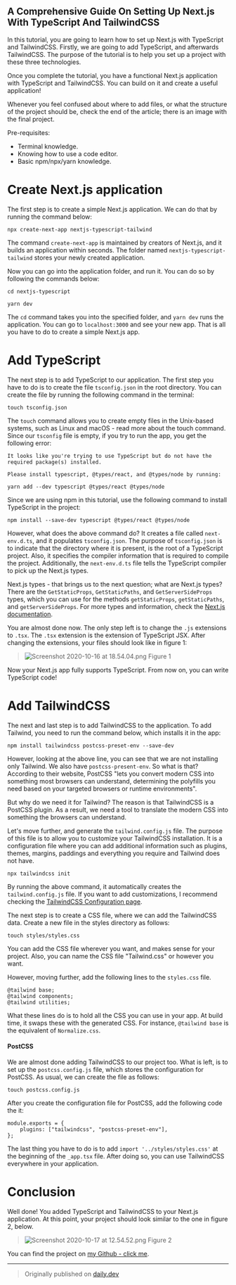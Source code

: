 ## A Comprehensive Guide On Setting Up Next.js With TypeScript And TailwindCSS

In this tutorial, you are going to learn how to set up Next.js with TypeScript and TailwindCSS. Firstly, we are going to add TypeScript, and afterwards TailwindCSS. The purpose of the tutorial is to help you set up a project with these three technologies.

Once you complete the tutorial, you have a functional Next.js application with TypeScript and TailwindCSS. You can build on it and create a useful application!

Whenever you feel confused about where to add files, or what the structure of the project should be, check the end of the article; there is an image with the final project.

Pre-requisites:
* Terminal knowledge.
* Knowing how to use a code editor.
* Basic npm/npx/yarn knowledge.

# Create Next.js application
The first step is to create a simple Next.js application. We can do that by running the command below:

```
npx create-next-app nextjs-typescript-tailwind
```

The command `create-next-app` is maintained by creators of Next.js, and it builds an application within seconds. The folder named `nextjs-typescript-tailwind` stores your newly created application.

Now you can go into the application folder, and run it. You can do so by following the commands below:

```
cd nextjs-typescript

yarn dev
```

The `cd` command takes you into the specified folder, and `yarn dev` runs the application. You can go to `localhost:3000` and see your new app. That is all you have to do to create a simple Next.js app.

# Add TypeScript
The next step is to add TypeScript to our application. The first step you have to do is to create the file `tsconfig.json` in the root directory. You can create the file by running the following command in the terminal:

```
touch tsconfig.json
```

The `touch` command allows you to create empty files in the Unix-based systems, such as Linux and macOS - read more about the touch command. Since our `tsconfig` file is empty, if you try to run the app, you get the following error:

```
It looks like you're trying to use TypeScript but do not have the required package(s) installed.

Please install typescript, @types/react, and @types/node by running:

yarn add --dev typescript @types/react @types/node
```

Since we are using npm in this tutorial, use the following command to install TypeScript in the project:

```
npm install --save-dev typescript @types/react @types/node
```

However, what does the above command do? It creates a file called `next-env.d.ts`, and it populates `tsconfig.json`. The purpose of `tsconfig.json` is to indicate that the directory where it is present, is the root of a TypeScript project. Also, it specifies the compiler information that is required to compile the project. Additionally, the `next-env.d.ts` file tells the TypeScript compiler to pick up the Next.js types.

Next.js types - that brings us to the next question; what are Next.js types? There are the `GetStaticProps`, `GetStaticPaths`, and `GetServerSideProps` types, which you can use for the methods `getStaticProps`, `getStaticPaths`, and `getServerSideProps`. For more types and information, check the [Next.js documentation](https://nextjs.org/learn/excel/typescript/nextjs-types).

You are almost done now. The only step left is to change the `.js` extensions to `.tsx`. The `.tsx` extension is the extension of TypeScript JSX. After changing the extensions, your files should look like in figure 1:

> ![Screenshot 2020-10-16 at 18.54.04.png](https://cdn.hashnode.com/res/hashnode/image/upload/v1602863657438/VJMn17dPP.png)
Figure 1

Now your Next.js app fully supports TypeScript. From now on, you can write TypeScript code!

# Add TailwindCSS
The next and last step is to add TailwindCSS to the application. To add Tailwind, you need to run the command below, which installs it in the app:

```
npm install tailwindcss postcss-preset-env --save-dev
```

However, looking at the above line, you can see that we are not installing only Tailwind. We also have `postcss-present-env`. So what is that? According to their website, PostCSS "lets you convert modern CSS into something most browsers can understand, determining the polyfills you need based on your targeted browsers or runtime environments". 

But why do we need it for Tailwind? The reason is that TailwindCSS is a PostCSS plugin. As a result, we need a tool to translate the modern CSS into something the browsers can understand.

Let's move further, and generate the `tailwind.config.js` file. The purpose of this file is to allow you to customize your TailwindCSS installation. It is a configuration file where you can add additional information such as plugins, themes, margins, paddings and everything you require and Tailwind does not have. 

```
npx tailwindcss init
```

By running the above command, it automatically creates the `tailwind.config.js` file. If you want to add customizations, I recommend checking the [TailwindCSS Configuration page](https://tailwindcss.com/docs/configuration).

The next step is to create a CSS file, where we can add the TailwindCSS data. Create a new file in the styles directory as follows:

```
touch styles/styles.css
```

You can add the CSS file wherever you want, and makes sense for your project. Also, you can name the CSS file "Tailwind.css" or however you want. 

However, moving further, add the following lines to the `styles.css` file.

```
@tailwind base;
@tailwind components;
@tailwind utilities;
```

What these lines do is to hold all the CSS you can use in your app. At build time, it swaps these with the generated CSS. For instance, `@tailwind base` is the equivalent of `Normalize.css`.

#### PostCSS
We are almost done adding TailwindCSS to our project too. What is left, is to set up the `postcss.config.js` file, which stores the configuration for PostCSS. As usual, we can create the file as follows:

```
touch postcss.config.js
```

After you create the configuration file for PostCSS, add the following code the it:

```
module.exports = {
    plugins: ["tailwindcss", "postcss-preset-env"],
};
```

The last thing you have to do is to add `import '../styles/styles.css'` at the beginning of the `_app.tsx` file. After doing so, you can use TailwindCSS everywhere in your application. 

# Conclusion 
Well done! You added TypeScript and TailwindCSS to your Next.js application. At this point, your project should look similar to the one in figure 2, below.

> ![Screenshot 2020-10-17 at 12.54.52.png](https://cdn.hashnode.com/res/hashnode/image/upload/v1602928518219/xdb4VTQ1M.png)
Figure 2

You can find the project on [my Github - click me](https://github.com/catalinpit/nextjs-typescript-tailwindss).

<hr />

> Originally published on [daily.dev](https://daily.dev/posts/a-comprehensive-guide-on-setting-up-next-js-with-typescript-and-tailwindcss)

